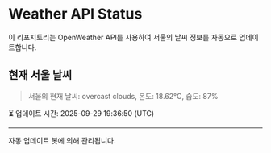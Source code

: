 
# Weather API Status

이 리포지토리는 OpenWeather API를 사용하여 서울의 날씨 정보를 자동으로 업데이트합니다.

## 현재 서울 날씨
> 서울의 현재 날씨: overcast clouds, 온도: 18.62°C, 습도: 87%

⏳ 업데이트 시간: 2025-09-29 19:36:50 (UTC)

---
자동 업데이트 봇에 의해 관리됩니다.
